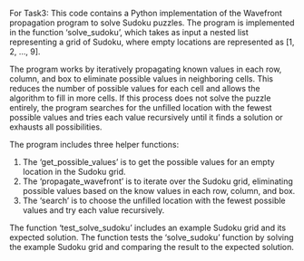 For Task3:
This code contains a Python implementation of the Wavefront propagation program to solve Sudoku puzzles. The program is implemented in the function ‘solve_sudoku’, which takes as input a nested list representing a grid of Sudoku, where empty locations are represented as [1, 2, …, 9].

The program works by iteratively propagating known values in each row, column, and box to eliminate possible values in neighboring cells. This reduces the number of possible values for each cell and allows the algorithm to fill in more cells. If this process does not solve the puzzle entirely, the program searches for the unfilled location with the fewest possible values and tries each value recursively until it finds a solution or exhausts all possibilities.

The program includes three helper functions:
1. The ‘get_possible_values’ is to get the possible values for an empty location in the Sudoku grid.
2. The ‘propagate_wavefront’ is to iterate over the Sudoku grid, eliminating possible values based on the know values in each row, column, and box.
3. The ‘search’ is to choose the unfilled location with the fewest possible values and try each value recursively.

The function ‘test_solve_sudoku’ includes an example Sudoku grid and its expected solution. The function tests the ‘solve_sudoku’ function by solving the example Sudoku grid and comparing the result to the expected solution.

